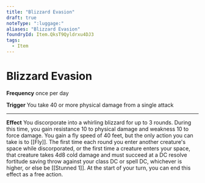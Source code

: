 ```yaml
---
title: "Blizzard Evasion"
draft: true
noteType: ":luggage:"
aliases: "Blizzard Evasion"
foundryId: Item.QksT9Qyldrxu4DJ3
tags:
  - Item
---
```


# Blizzard Evasion

**Frequency** once per day

**Trigger** You take 40 or more physical damage from a single attack

* * *

**Effect** You discorporate into a whirling blizzard for up to 3 rounds. During this time, you gain resistance 10 to physical damage and weakness 10 to force damage. You gain a fly speed of 40 feet, but the only action you can take is to [[Fly]]. The first time each round you enter another creature's space while discorporated, or the first time a creature enters your space, that creature takes 4d8 cold damage and must succeed at a DC resolve fortitude saving throw against your class DC or spell DC, whichever is higher, or else be [[Stunned 1]]. At the start of your turn, you can end this effect as a free action.

